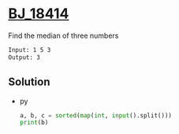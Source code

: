 # [BJ_18414](https://acmicpc.net/problem/18414)

Find the median of three numbers

```txt
Input: 1 5 3
Output: 3
```

## Solution

* py

  ```py
  a, b, c = sorted(map(int, input().split()))
  print(b)
  ```
